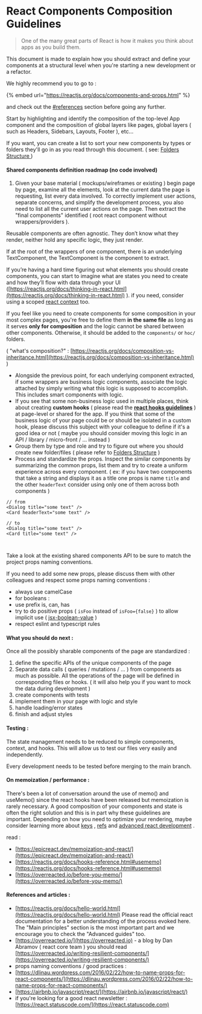 # React Components Composition Guidelines

> One of the many great parts of React is how it makes you think about apps as you build them.

This document is made to explain how you should extract and define your components at a structural level when you're starting a new development or a refactor.

We highly recommend you to go to :

{% embed url="https://reactjs.org/docs/components-and-props.html" %}

and check out the [#references](https://www.notion.so/React-Components-Composition-Guidelines-19b9f598f8ab46f89cbc2f7203988e1f) section before going any further.

Start by highlighting and identify the composition of the top-level App component and the composition of global layers like pages, global layers ( such as Headers, Sidebars, Layouts, Footer ), etc…

If you want, you can create a list to sort your new components by types or folders they'll go in as you read through this document. ( see: [Folders Structure ](folders-structure.md))

#### Shared components definition roadmap (no code involved)

1. Given your base material ( mockups/wireframes or existing ) begin page by page, examine all the elements, look at the current data the page is requesting, list every data involved. To correctly implement user actions, separate concerns, and simplify the development process, you also need to list all the current user actions on the page. Then extract the "final components" identified ( root react component without wrappers/providers ).

Reusable components are often agnostic. They don’t know what they render, neither hold any specific logic, they just render.

If at the root of the wrappers of one component, there is an underlying TextComponent, the TextComponent is the component to extract.

If you’re having a hard time figuring out what elements you should create components, you can start to imagine what are states you need to create and how they’ll flow with data through your UI ([https://reactjs.org/docs/thinking-in-react.html](https://reactjs.org/docs/thinking-in-react.html) ). if you need, consider using a scoped [react context](https://reactjs.org/docs/context.html) too.

If you feel like you need to create components for some composition in your most complex pages, you're free to define them **in the same file** as long as it serves **only for composition** and the logic cannot be shared between other components. Otherwise, it should be added to the `components/` or `hoc/` folders.&#x20;

( "what's composition?" : [https://reactjs.org/docs/composition-vs-inheritance.html](https://reactjs.org/docs/composition-vs-inheritance.html) )

* Alongside the previous point, for each underlying component extracted, if some wrappers are business logic components, associate the logic attached by simply writing what this logic is supposed to accomplish. This includes smart components with logic.
* If you see that some non-business logic used in multiple places, think about creating **custom hooks** ( please read the [**react hooks guidelines**](broken-reference) ) at page-level or shared for the app. If you think that some of the business logic of your page could be or should be isolated in a custom hook, please discuss this subject with your colleague to define if it's a good idea or not               ( maybe you should consider moving this logic in an API / library / micro-front / ... instead )&#x20;
* &#x20;Group them by type and role and try to figure out where you should create new folder/files ( please refer to [Folders Structure](https://www.notion.so/Folders-Structure-bf195400819c440890717755d0169404) )&#x20;
* &#x20;Process and standardize the props. Inspect the similar components by summarizing the common props, list them and try to create a uniform experience across every component. ( ex: if you have two components that take a string and displays it as a title one props is name `title` and the other `headerText` consider using only one of them across both components )



```tsx
// from
<Dialog title="some text" />
<Card headerText="some text" />

// to 
<Dialog title="some text" />
<Card title="some text" />



```

Take a look at the existing shared components API to be sure to match the project props naming conventions.

If you need to add some new props, please discuss them with other colleagues and respect some props naming conventions :

* always use camelCase
* for booleans :
* use prefix is, can, has
* try to do positive props ( `isFoo` instead of `isFoo={false}` ) to allow implicit use ( [jsx-boolean-value](https://github.com/yannickcr/eslint-plugin-react/blob/master/docs/rules/jsx-boolean-value.md) )
* respect eslint and typescript rules

#### What you should do next :

Once all the possibly sharable components of the page are standardized :

1. define the specific APIs of the unique components of the page
2. Separate data calls ( queries / mutations / ... ) from components as much as possible. All the operations of the page will be defined in corresponding files or hooks. ( it will also help you if you want to mock the data during development )
3. create components with tests
4. implement them in your page with logic and style
5. handle loading/error states
6. finish and adjust styles

#### Testing :

The state management needs to be reduced to simple components, context, and hooks. This will allow us to test our files very easily and independently.

Every development needs to be tested before merging to the main branch.

#### On memoization / performance :

There's been a lot of conversation around the use of memo() and useMemo() since the react hooks have been released but memoization is rarely necessary. A good composition of your components and state is often the right solution and this is in part why these guidelines are important. Depending on how you need to optimize your rendering, maybe consider learning more about [keys](https://reactjs.org/docs/lists-and-keys.html#keys) , [refs](https://reactjs.org/docs/forwarding-refs.html#gatsby-focus-wrapper) and [advanced react development](https://reactjs.org/docs/optimizing-performance.html) .

read :

* [https://epicreact.dev/memoization-and-react/](https://epicreact.dev/memoization-and-react/)
* [https://reactjs.org/docs/hooks-reference.html#usememo](https://reactjs.org/docs/hooks-reference.html#usememo)
* [https://overreacted.io/before-you-memo/](https://overreacted.io/before-you-memo/)

#### References and articles :

* [https://reactjs.org/docs/hello-world.html](https://reactjs.org/docs/hello-world.html) Please read the official react documentation for a better understanding of the process evoked here. The "Main principles" section is the most important part and we encourage you to check the "Advanced guides" too.
* [https://overreacted.io/](https://overreacted.io) - a blog by Dan Abramov ( react core team ) you should read [https://overreacted.io/writing-resilient-components/](https://overreacted.io/writing-resilient-components/)
* props naming conventions / good practices :
* [https://dlinau.wordpress.com/2016/02/22/how-to-name-props-for-react-components/](https://dlinau.wordpress.com/2016/02/22/how-to-name-props-for-react-components/)
* [https://airbnb.io/javascript/react/](https://airbnb.io/javascript/react/)
* if you're looking for a good react newsletter : [https://react.statuscode.com/](https://react.statuscode.com)
